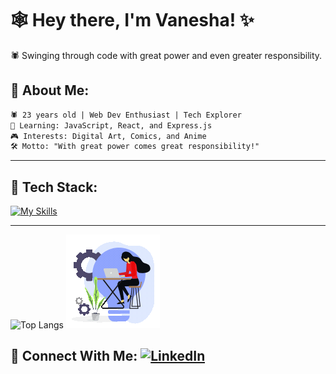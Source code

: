 # 🕸️ Hey there, I'm Vanesha! ✨ 

🕷️ Swinging through code with great power and even greater responsibility.
                                                                          
## 🦸 About Me: 
```txt
🕷️ 23 years old | Web Dev Enthusiast | Tech Explorer
🧠 Learning: JavaScript, React, and Express.js
🎮 Interests: Digital Art, Comics, and Anime
🛠️ Motto: "With great power comes great responsibility!"
```

---
## 🧰 Tech Stack:   
[![My Skills](https://skillicons.dev/icons?i=html,css,js,react,vite,java,eclipse,hibernate,spring,mysql,django,py,git,ubuntu,linux,postman,docker&perline=5&theme=light)](https://skillicons.dev)

---
![Top Langs](https://github-readme-stats.vercel.app/api/top-langs/?username=vaneshacutinho5&layout=compact) ![Coding Profile](./assets/profile.gif)

## 🔗 Connect With Me:   [![LinkedIn](https://img.shields.io/badge/LinkedIn-blue?logo=linkedin)](https://www.linkedin.com/in/vanesha-cutinho/)
<!--
**VaneshaCutinho5/vaneshacutinho5** is a ✨ _special_ ✨ repository because its `README.md` (this file) appears on your GitHub profile.

Here are some ideas to get you started:

- 🔭 I’m currently working on ...
- 🌱 I’m currently learning ...
- 👯 I’m looking to collaborate on ...
- 🤔 I’m looking for help with ...
- 💬 Ask me about ...
- 📫 How to reach me: ...
- 😄 Pronouns: ...
- ⚡ Fun fact: ...
-->

